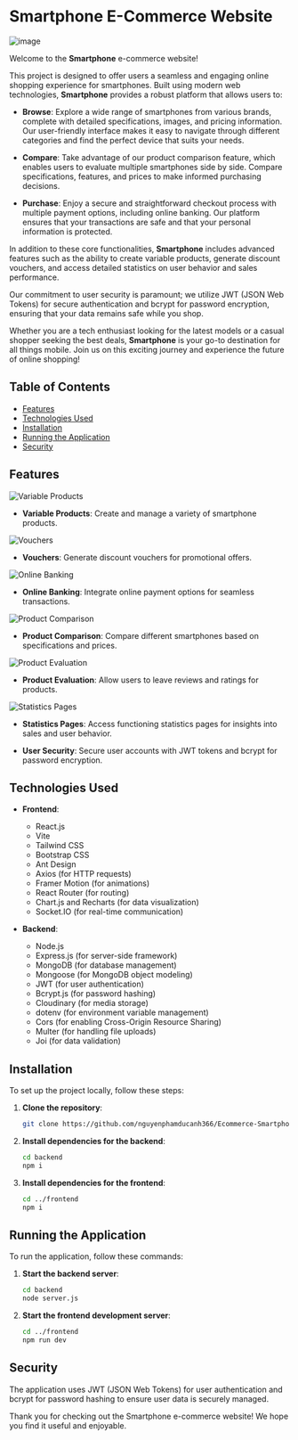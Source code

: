 # Smartphone E-Commerce Website
![image](https://github.com/user-attachments/assets/4f6e11f5-eb1e-4a85-b152-626c90fce992)

Welcome to the **Smartphone** e-commerce website! 

This project is designed to offer users a seamless and engaging online shopping experience for smartphones. Built using modern web technologies, **Smartphone** provides a robust platform that allows users to:

- **Browse**: Explore a wide range of smartphones from various brands, complete with detailed specifications, images, and pricing information. Our user-friendly interface makes it easy to navigate through different categories and find the perfect device that suits your needs.

- **Compare**: Take advantage of our product comparison feature, which enables users to evaluate multiple smartphones side by side. Compare specifications, features, and prices to make informed purchasing decisions.

- **Purchase**: Enjoy a secure and straightforward checkout process with multiple payment options, including online banking. Our platform ensures that your transactions are safe and that your personal information is protected.

In addition to these core functionalities, **Smartphone** includes advanced features such as the ability to create variable products, generate discount vouchers, and access detailed statistics on user behavior and sales performance. 

Our commitment to user security is paramount; we utilize JWT (JSON Web Tokens) for secure authentication and bcrypt for password encryption, ensuring that your data remains safe while you shop.

Whether you are a tech enthusiast looking for the latest models or a casual shopper seeking the best deals, **Smartphone** is your go-to destination for all things mobile. Join us on this exciting journey and experience the future of online shopping!


## Table of Contents

- [Features](#features)
- [Technologies Used](#technologies-used)
- [Installation](#installation)
- [Running the Application](#running-the-application)
- [Security](#security)

## Features

![Variable Products](https://github.com/user-attachments/assets/be9c3273-5a66-4670-bda3-81e0619809a3)
- **Variable Products**: Create and manage a variety of smartphone products.

![Vouchers](https://github.com/user-attachments/assets/0f6bde2e-93c7-41bd-b97e-2c083cfaaaca)
- **Vouchers**: Generate discount vouchers for promotional offers.

![Online Banking](https://github.com/user-attachments/assets/5881b54e-e5ae-4f46-9a2e-3da77af710b4)
- **Online Banking**: Integrate online payment options for seamless transactions.

![Product Comparison](https://github.com/user-attachments/assets/728d207d-a2d7-441b-b4e5-c788164e1531)
- **Product Comparison**: Compare different smartphones based on specifications and prices.

![Product Evaluation](https://github.com/user-attachments/assets/ee8264da-2f03-491d-bb97-371015e2b7a2)
- **Product Evaluation**: Allow users to leave reviews and ratings for products.

![Statistics Pages](https://github.com/user-attachments/assets/998ffce8-2294-4737-86a0-17810fcf18aa)
- **Statistics Pages**: Access functioning statistics pages for insights into sales and user behavior.

- **User Security**: Secure user accounts with JWT tokens and bcrypt for password encryption.

## Technologies Used

- **Frontend**: 
  - React.js
  - Vite
  - Tailwind CSS
  - Bootstrap CSS
  - Ant Design
  - Axios (for HTTP requests)
  - Framer Motion (for animations)
  - React Router (for routing)
  - Chart.js and Recharts (for data visualization)
  - Socket.IO (for real-time communication)

- **Backend**: 
  - Node.js
  - Express.js (for server-side framework)
  - MongoDB (for database management)
  - Mongoose (for MongoDB object modeling)
  - JWT (for user authentication)
  - Bcrypt.js (for password hashing)
  - Cloudinary (for media storage)
  - dotenv (for environment variable management)
  - Cors (for enabling Cross-Origin Resource Sharing)
  - Multer (for handling file uploads)
  - Joi (for data validation)


## Installation

To set up the project locally, follow these steps:

1. **Clone the repository**:
   ```bash
   git clone https://github.com/nguyenphamducanh366/Ecommerce-Smartphones.git
   ```

2. **Install dependencies for the backend**:
   ```bash
   cd backend
   npm i
   ```

3. **Install dependencies for the frontend**:
   ```bash
   cd ../frontend
   npm i
   ```

## Running the Application

To run the application, follow these commands:

1. **Start the backend server**:
   ```bash
   cd backend
   node server.js
   ```

2. **Start the frontend development server**:
   ```bash
   cd ../frontend
   npm run dev
   ```

## Security

The application uses JWT (JSON Web Tokens) for user authentication and bcrypt for password hashing to ensure user data is securely managed.

Thank you for checking out the Smartphone e-commerce website! We hope you find it useful and enjoyable.
